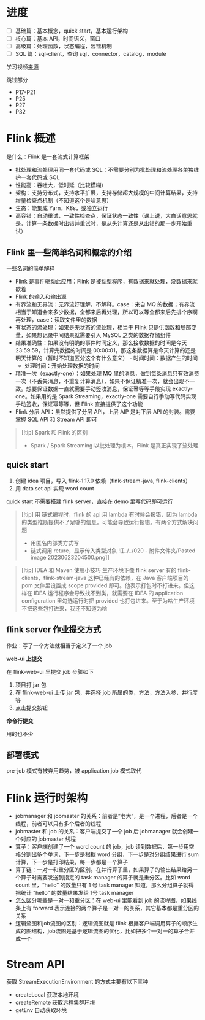 # 进度

- [ ] 基础篇：基本概念，quick start，基本运行架构
- [ ] 核心篇：基本 API，时间语义，窗口
- [ ] 高级篇：处理函数，状态编程，容错机制
- [ ] SQL 篇：sql-client，查询 sql，connector，catalog，module

学习视频[来源](https://www.bilibili.com/video/BV1eg4y1V7AN/)

跳过部分

- P17-P21
- P25
- P27
- P32

# Flink 概述


是什么：Flink 是一套流式计算框架

- 批处理和流处理用同一套代码或 SQL：不需要分别为批处理和流处理各单独维护一套代码或 SQL
- 性能高：吞吐大，低时延（比较模糊）
- 架构：支持分布式，支持水平扩展，支持存储超大规模的中间计算结果，支持增量检查点机制（不知道这个是啥意思）
- 生态：能集成 Yarn，K8s，或独立运行
- 高容错：自动重试，一致性检查点，保证状态一致性（课上说，大白话意思就是，计算一条数据时出错并重试时，是从头计算还是从出错的那一步开始重试）

## Flink 里一些简单名词和概念的介绍

一些名词的简单解释

- Flink 是事件驱动此应用：Flink 是被动型程序，有数据来就处理，没数据来就歇着
- Flink 的输入和输出源
- 有界流和无界流：无界流好理解，不解释。case：来自 MQ 的数据；有界流相当于知道会来多少数据，全都来后再处理，所以可以等全都来后先排个序啊再处理，case：读取文件里的数据
- 有状态的流处理：如果是无状态的流处理，相当于 Flink 只提供函数和局部变量，如果想记录中间结果就需要引入 MySQL 之类的数据存储组件
- 结果准确性：如果没有明确的事件时间定义，那么接收数据的时间是今天 23:59:59，计算完数据的时间是 00:00:01，那这条数据算是今天计算的还是明天计算的（暂时不知道区分这个有什么意义）
		- 时间时间：数据产生的时间
	- 处理时间：开始处理数据的时间
- 精准一次（exactly-one）：如果处理 MQ 里的消息，做到每条消息只有效消费一次（不丢失消息，不重复计算消息），如果不保证精准一次，就会出现不一致。想要保证数据一直就需要手动签收消息，保证幂等等手段实现 exactly-one。如果用的是 Spark Streaming，exactly-one 需要自行手动写代码实现手动签收，保证幂等等，但 Flink 直接提供了这个功能
- Flink 分层 API：虽然提供了分层 API，上层 AIP 是对下层 API 的封装。需要掌握 SQL API 和 Stream API 即可

> [!tip] Spark 和 Flink 的区别 
> - Spark / Spark Streaming 以批处理为根本，Flink 是真正实现了流处理




## quick start

1. 创建 idea 项目，导入 flink-1.17.0 依赖（flnk-stream-java, flink-clients）
2. 用 data set api 实现 word count

quick start 不需要搭建 flink server，直接在 demo 里写代码即可运行


> [!tip] 用 链式编程时，flink 的 api 用 lambda 有时候会报错，因为 lambda 的类型推断提供不了足够的信息，可能会导致运行报错。有两个方式解决问题
> - 用匿名内部类方式写
> - 链式调用 reture，显示传入类型对象
> ![[../../020 - 附件文件夹/Pasted image 20230623204500.png]]

> [!tip] IDEA 和 Maven 使用小技巧
> 生产环境下像 flink server 有的 flink-clients、flink-stream-java 这种已经有的依赖，在 Java 客户端项目的 pom 文件里设置成 scope provided 即可。他表示打包时不打进来。但这样在 IDEA 运行程序会导致找不到类，就需要在 IDEA 的 application configuration 里勾选运行时把 provided 也打包进来。至于为啥生产环境不把这些包打进来，我还不知道为啥

## flink server 作业提交方式

作业：写了一个方法就相当于定义了一个 job

**web-ui 上提交**

在 flink-web-ui 里提交 job 步骤如下

1. 项目打 jar 包
2. 在 flink-web-ui 上传 jar 包，并选择 job 所属的类，方法，方法入参，并行度等
3. 点击提交按钮

**命令行提交**

用的也不少

## 部署模式

pre-job 模式有被弃用趋势，被 application job 模式取代

# Flink 运行时架构

- jobmanager 和 jobmaster 的关系：前者是”老大“，是一个进程，后者是一个线程，前者可以只有多个后者的线程
- jobmaster 和 job 的关系：客户端提交了一个 job 后 jobmanager 就会创建一个对应的 jobmaster 线程
- 算子：客户端创建了一个 word count 的  job，job 读到数据后，第一步用空格分割出多个单词，下一步是根据 word 分组，下一步是对分组结果进行 sum 计算，下一步是打印结果。每一步都是一个算子
- 算子链：一对一和重分区的区别。在并行算子里，如果算子的输出结果给另一个算子时需要发送到指定的 task manager 的算子就是重分区。比如 word count 里，“hello” 的数量只有 1 号 task manager 知道，那么分组算子就得把统计 “hello” 的数量结果发给 1号 task manager
- 怎么区分哪些是一对一和重分区：在 web-ui 里能看到 job 的流程图，如果线条上有 forward 表示连接的两个算子是一对一的关系，其它基本都是重分区的关系
- 逻辑流图和job流图的区别：逻辑流图就是 flink 根据客户端调用算子的顺序生成的图结构，job流图是基于逻辑流图的优化，比如把多个一对一的算子合并成一个


# Stream API

获取 StreamExecutionEnvironment 的方式主要有以下三种

- createLocal 获取本地环境
- createRemote 获取远程集群环境
- getEnv 自动获取环境